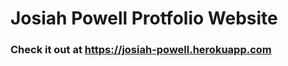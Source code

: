 <h1>Josiah Powell Protfolio Website</h1>
<h3>Check it out at <a href="https://josiah-powell.herokuapp.com">https://josiah-powell.herokuapp.com</a></h3>